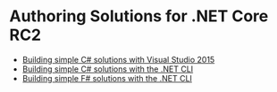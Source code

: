# Authoring Solutions for .NET Core RC2

* [Building simple C# solutions with Visual Studio 2015](vs-golden-path.md)
* [Building simple C# solutions with the .NET CLI](cli-golden-path.md)
* [Building simple F# solutions with the .NET CLI](f-golden-path.md)